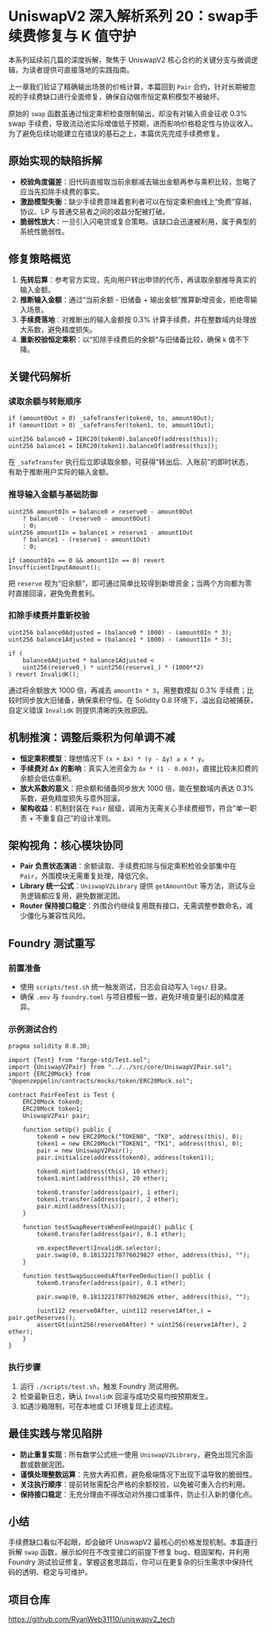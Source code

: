 # UniswapV2 深入解析系列 20：swap手续费修复与 K 值守护

本系列延续前几篇的深度拆解，聚焦于 UniswapV2 核心合约的关键分支与微调逻辑，为读者提供可直接落地的实践指南。

上一章我们验证了精确输出场景的价格计算，本篇回到 `Pair` 合约，针对长期被忽视的手续费缺口进行全面修复，确保自动做市恒定乘积模型不被破坏。

原始的 `swap` 函数虽通过恒定乘积检查限制输出，却没有对输入资金征收 0.3% swap 手续费，导致流动池实际增值低于预期，进而影响价格稳定性与协议收入。为了避免后续功能建立在错误的基石之上，本篇优先完成手续费修复。

## 原始实现的缺陷拆解
- **校验角度偏差**：旧代码直接取当前余额减去输出金额再参与乘积比较，忽略了应当先扣除手续费的事实。
- **激励模型失衡**：缺少手续费意味着套利者可以在恒定乘积曲线上“免费”穿越，协议、LP 与普通交易者之间的收益分配被打破。
- **脆弱性放大**：一旦引入闪电贷或复合策略，该缺口会迅速被利用，属于典型的系统性脆弱性。

## 修复策略概览
1. **先转后算**：参考官方实现，先向用户转出申领的代币，再读取余额推导真实的输入金额。
2. **推断输入金额**：通过“当前余额 - 旧储备 + 输出金额”推算新增资金，拒绝零输入场景。
3. **手续费落地**：对推断出的输入金额按 0.3% 计算手续费，并在整数域内处理放大系数，避免精度损失。
4. **重新校验恒定乘积**：以“扣除手续费后的余额”与旧储备比较，确保 `k` 值不下降。

## 关键代码解析
### 读取余额与转账顺序
```solidity
if (amount0Out > 0) _safeTransfer(token0, to, amount0Out);
if (amount1Out > 0) _safeTransfer(token1, to, amount1Out);

uint256 balance0 = IERC20(token0).balanceOf(address(this));
uint256 balance1 = IERC20(token1).balanceOf(address(this));
```
在 `_safeTransfer` 执行后立即读取余额，可获得“转出后、入账前”的即时状态，有助于推断用户实际的输入金额。

### 推导输入金额与基础防御
```solidity
uint256 amount0In = balance0 > reserve0 - amount0Out
    ? balance0 - (reserve0 - amount0Out)
    : 0;
uint256 amount1In = balance1 > reserve1 - amount1Out
    ? balance1 - (reserve1 - amount1Out)
    : 0;

if (amount0In == 0 && amount1In == 0) revert InsufficientInputAmount();
```
把 `reserve` 视为“旧余额”，即可通过简单比较得到新增资金；当两个方向都为零时直接回滚，避免免费套利。

### 扣除手续费并重新校验
```solidity
uint256 balance0Adjusted = (balance0 * 1000) - (amount0In * 3);
uint256 balance1Adjusted = (balance1 * 1000) - (amount1In * 3);

if (
    balance0Adjusted * balance1Adjusted <
    uint256(reserve0_) * uint256(reserve1_) * (1000**2)
) revert InvalidK();
```
通过将余额放大 1000 倍，再减去 `amountIn * 3`，用整数模拟 0.3% 手续费；比较时同步放大旧储备，确保乘积守恒。在 Solidity 0.8 环境下，溢出自动被捕获，自定义错误 `InvalidK` 则提供清晰的失败原因。

## 机制推演：调整后乘积为何单调不减
- **恒定乘积模型**：理想情况下 `(x + Δx) * (y - Δy) ≥ x * y`。
- **手续费对 Δx 的影响**：真实入池资金为 `Δx * (1 - 0.003)`，直接比较未扣费的余额会低估乘积。
- **放大系数的意义**：把余额和储备同步放大 1000 倍，能在整数域内表达 0.3% 系数，避免精度损失与意外回滚。
- **架构收益**：机制封装在 `Pair` 层级，调用方无需关心手续费细节，符合“单一职责 + 不重复自己”的设计准则。

## 架构视角：核心模块协同
- **Pair 负责状态演进**：余额读取、手续费扣除与恒定乘积检验全部集中在 `Pair`，外围模块无需重复处理，降低冗余。
- **Library 统一公式**：`UniswapV2Library` 提供 `getAmountOut` 等方法，测试与业务逻辑都应复用，避免数据泥团。
- **Router 保持接口稳定**：外围合约继续复用既有接口，无需调整参数命名，减少僵化与兼容性风险。

## Foundry 测试重写
### 前置准备
- 使用 `scripts/test.sh` 统一触发测试，日志会自动写入 `logs/` 目录。
- 确保 `.env` 与 `foundry.toml` 与项目模板一致，避免环境变量引起的精度差异。

### 示例测试合约
```solidity
pragma solidity 0.8.30;

import {Test} from "forge-std/Test.sol";
import {UniswapV2Pair} from "../../src/core/UniswapV2Pair.sol";
import {ERC20Mock} from "@openzeppelin/contracts/mocks/token/ERC20Mock.sol";

contract PairFeeTest is Test {
    ERC20Mock token0;
    ERC20Mock token1;
    UniswapV2Pair pair;

    function setUp() public {
        token0 = new ERC20Mock("TOKEN0", "TK0", address(this), 0);
        token1 = new ERC20Mock("TOKEN1", "TK1", address(this), 0);
        pair = new UniswapV2Pair();
        pair.initialize(address(token0), address(token1));

        token0.mint(address(this), 10 ether);
        token1.mint(address(this), 20 ether);

        token0.transfer(address(pair), 1 ether);
        token1.transfer(address(pair), 2 ether);
        pair.mint(address(this));
    }

    function testSwapRevertsWhenFeeUnpaid() public {
        token0.transfer(address(pair), 0.1 ether);

        vm.expectRevert(InvalidK.selector);
        pair.swap(0, 0.181322178776029827 ether, address(this), "");
    }

    function testSwapSucceedsAfterFeeDeduction() public {
        token0.transfer(address(pair), 0.1 ether);

        pair.swap(0, 0.181322178776029826 ether, address(this), "");

        (uint112 reserve0After, uint112 reserve1After,) = pair.getReserves();
        assertGt(uint256(reserve0After) * uint256(reserve1After), 2 ether);
    }
}
```

### 执行步骤
1. 运行 `./scripts/test.sh`，触发 Foundry 测试用例。
2. 检查最新日志，确认 `InvalidK` 回滚与成功交易均按预期发生。
3. 如遇沙箱限制，可在本地或 CI 环境复现上述流程。

## 最佳实践与常见陷阱
- **防止重复实现**：所有数学公式统一使用 `UniswapV2Library`，避免出现冗余函数或数据泥团。
- **谨慎处理整数运算**：先放大再扣费，避免极端情况下出现下溢导致的脆弱性。
- **关注执行顺序**：提前转账需配合严格的余额校验，以免被可重入合约利用。
- **保持接口稳定**：无充分理由不得改动对外接口或事件，防止引入新的僵化点。

## 小结
手续费缺口看似不起眼，却会破坏 UniswapV2 最核心的价格发现机制。本篇逐行拆解 `swap` 函数，展示如何在不改变接口的前提下修复 bug、稳固架构，并利用 Foundry 测试验证修复。掌握这套思路后，你可以在更复杂的衍生需求中保持代码的透明、稳定与可维护。

## 项目仓库
https://github.com/RyanWeb31110/uniswapv2_tech
